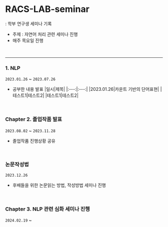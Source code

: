 # RACS-LAB-seminar
: 학부 연구생 세미나 기록<br>

* 주제 : 자연어 처리 관련 세미나 진행
* 매주 목요일 진행
<br>

___

### 1. NLP 
`2023.01.26` ~ `2023.07.26`
- 공부한 내용 발표
|일시|제목|
|:---:|:---:|
|2023.01.26|카운트 기반의 단어표현|
|테스트1|테스트2|
|테스트1|테스트2|


<br>

### Chapter 2. 졸업작품 발표
`2023.08.02` ~ `2023.11.28`
- 졸업작품 진행상황 공유
<br>

### 논문작성법 
`2023.12.26`
- 후배들을 위한 논문읽는 방법, 작성방법 세미나 진행
<br>

### Chapter 3. NLP 관련 심화 세미나 진행
`2024.02.19` ~ 
  
  

